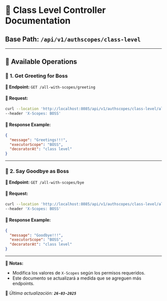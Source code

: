 # 📌 Class Level Controller Documentation

## **Base Path:** `/api/v1/authscopes/class-level`

---

## 📝 **Available Operations**

### 🚀 **1. Get Greeting for Boss**

**📌 Endpoint:** `GET /all-with-scopes/greeting`

#### 🔹 **Request:**

```bash
curl --location 'http://localhost:8085/api/v1/authscopes/class-level/all-with-scopes/greeting' \
--header 'X-Scopes: BOSS'
```

#### 🔹 **Response Example:**

```json
{
  "message": "Greetings!!!",
  "executorScope": "BOSS",
  "decoratorAt": "class level"
}
```

---

### 🚀 **2. Say Goodbye as Boss**

**📌 Endpoint:** `GET /all-with-scopes/bye`

#### 🔹 **Request:**

```bash
curl --location 'http://localhost:8085/api/v1/authscopes/class-level/all-with-scopes/bye' \
--header 'X-Scopes: BOSS'
```

#### 🔹 **Response Example:**

```json
{
  "message": "Goodbye!!!",
  "executorScope": "BOSS",
  "decoratorAt": "class level"
}
```

---

📌 **Notas:**
- Modifica los valores de `X-Scopes` según los permisos requeridos.
- Este documento se actualizará a medida que se agreguen más endpoints.

📩 *Última actualización: **`26-03-2025`***

